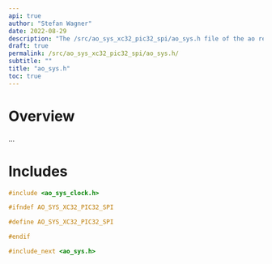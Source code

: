 ```yaml
---
api: true
author: "Stefan Wagner"
date: 2022-08-29
description: "The /src/ao_sys_xc32_pic32_spi/ao_sys.h file of the ao real-time operating system."
draft: true
permalink: /src/ao_sys_xc32_pic32_spi/ao_sys.h/ 
subtitle: ""
title: "ao_sys.h"
toc: true
---
```


# Overview

...

# Includes

```c
#include <ao_sys_clock.h>

#ifndef AO_SYS_XC32_PIC32_SPI

#define AO_SYS_XC32_PIC32_SPI

#endif

#include_next <ao_sys.h>

```
